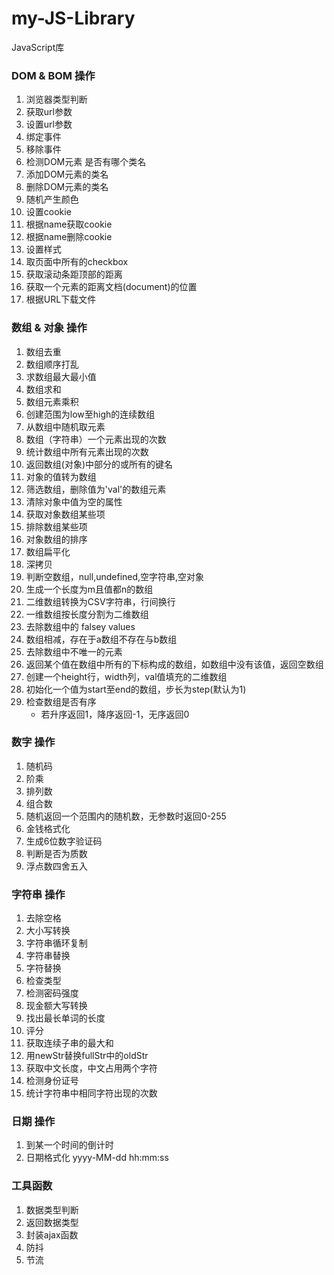 # my-JS-Library
JavaScript库

### DOM & BOM 操作  
1. 浏览器类型判断
2. 获取url参数 
3. 设置url参数
4. 绑定事件
5. 移除事件
6. 检测DOM元素 是否有哪个类名
7. 添加DOM元素的类名
8. 删除DOM元素的类名
9. 随机产生颜色
10. 设置cookie
11. 根据name获取cookie
12. 根据name删除cookie
13. 设置样式
14. 取页面中所有的checkbox
15. 获取滚动条距顶部的距离
16. 获取一个元素的距离文档(document)的位置
17. 根据URL下载文件
### 数组 & 对象 操作
1. 数组去重
2. 数组顺序打乱
3. 求数组最大最小值
4. 数组求和
5. 数组元素乘积
6. 创建范围为low至high的连续数组
7. 从数组中随机取元素
8. 数组（字符串）一个元素出现的次数
9. 统计数组中所有元素出现的次数
10. 返回数组(对象)中部分的或所有的键名
11. 对象的值转为数组
12. 筛选数组，删除值为'val'的数组元素
13. 清除对象中值为空的属性
14. 获取对象数组某些项
15. 排除数组某些项
16. 对象数组的排序
17. 数组扁平化
18. 深拷贝
19. 判断空数组，null,undefined,空字符串,空对象
20. 生成一个长度为m且值都n的数组
21. 二维数组转换为CSV字符串，行间换行
22. 一维数组按长度分割为二维数组
23. 去除数组中的 falsey values
24. 数组相减，存在于a数组不存在与b数组
25. 去除数组中不唯一的元素
26. 返回某个值在数组中所有的下标构成的数组，如数组中没有该值，返回空数组
27. 创建一个height行，width列，val值填充的二维数组
28. 初始化一个值为start至end的数组，步长为step(默认为1)
29. 检查数组是否有序
     * 若升序返回1，降序返回-1，无序返回0  
### 数字 操作
1. 随机码
2. 阶乘
3. 排列数
4. 组合数
5. 随机返回一个范围内的随机数，无参数时返回0-255
6. 金钱格式化
7. 生成6位数字验证码
8. 判断是否为质数
9. 浮点数四舍五入
### 字符串 操作
1. 去除空格
2. 大小写转换
3. 字符串循环复制
4. 字符串替换
5. 字符替换
6. 检查类型
7. 检测密码强度
8. 现金额大写转换
9. 找出最长单词的长度
10. 评分
11. 获取连续子串的最大和
12. 用newStr替换fullStr中的oldStr
13. 获取中文长度，中文占用两个字符
14. 检测身份证号
15. 统计字符串中相同字符出现的次数
### 日期 操作
1. 到某一个时间的倒计时
2. 日期格式化 yyyy-MM-dd hh:mm:ss
### 工具函数
1. 数据类型判断
2. 返回数据类型
3. 封装ajax函数
4. 防抖
5. 节流